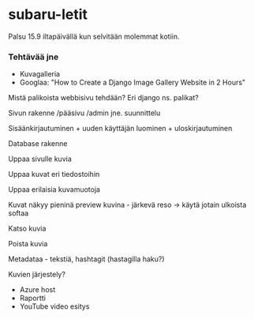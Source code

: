 # subaru-letit

Palsu 15.9 iltapäivällä kun selvitään molemmat kotiin.


### Tehtävää jne

- Kuvagalleria
- Googlaa: "How to Create a Django Image Gallery Website in 2 Hours"

Mistä palikoista webbisivu tehdään? Eri django ns. palikat?

Sivun rakenne /pääsivu /admin jne. suunnittelu

Sisäänkirjautuminen + uuden käyttäjän luominen + uloskirjautuminen

Database rakenne

Uppaa sivulle kuvia

Uppaa kuvat eri tiedostoihin

Uppaa erilaisia kuvamuotoja

Kuvat näkyy pieninä preview kuvina - järkevä reso -> käytä jotain ulkoista softaa

Katso kuvia

Poista kuvia

Metadataa - tekstiä, hashtagit (hastagilla haku?)

Kuvien järjestely?


- Azure host
- Raportti
- YouTube video esitys
